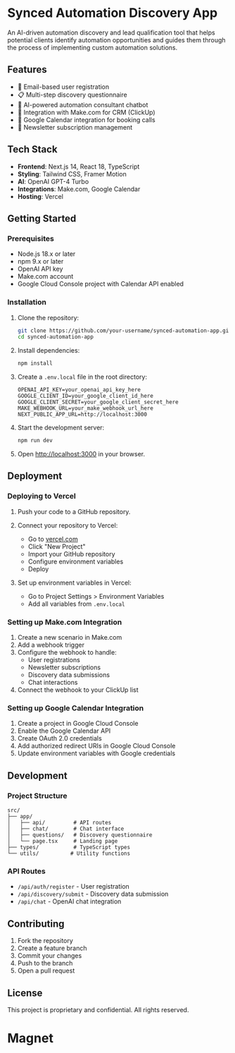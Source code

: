 # Synced Automation Discovery App

An AI-driven automation discovery and lead qualification tool that helps potential clients identify automation opportunities and guides them through the process of implementing custom automation solutions.

## Features

- 🚀 Email-based user registration
- 📋 Multi-step discovery questionnaire
- 🤖 AI-powered automation consultant chatbot
- 🔄 Integration with Make.com for CRM (ClickUp)
- 📅 Google Calendar integration for booking calls
- 📧 Newsletter subscription management

## Tech Stack

- **Frontend**: Next.js 14, React 18, TypeScript
- **Styling**: Tailwind CSS, Framer Motion
- **AI**: OpenAI GPT-4 Turbo
- **Integrations**: Make.com, Google Calendar
- **Hosting**: Vercel

## Getting Started

### Prerequisites

- Node.js 18.x or later
- npm 9.x or later
- OpenAI API key
- Make.com account
- Google Cloud Console project with Calendar API enabled

### Installation

1. Clone the repository:
   ```bash
   git clone https://github.com/your-username/synced-automation-app.git
   cd synced-automation-app
   ```

2. Install dependencies:
   ```bash
   npm install
   ```

3. Create a `.env.local` file in the root directory:
   ```env
   OPENAI_API_KEY=your_openai_api_key_here
   GOOGLE_CLIENT_ID=your_google_client_id_here
   GOOGLE_CLIENT_SECRET=your_google_client_secret_here
   MAKE_WEBHOOK_URL=your_make_webhook_url_here
   NEXT_PUBLIC_APP_URL=http://localhost:3000
   ```

4. Start the development server:
   ```bash
   npm run dev
   ```

5. Open [http://localhost:3000](http://localhost:3000) in your browser.

## Deployment

### Deploying to Vercel

1. Push your code to a GitHub repository.

2. Connect your repository to Vercel:
   - Go to [vercel.com](https://vercel.com)
   - Click "New Project"
   - Import your GitHub repository
   - Configure environment variables
   - Deploy

3. Set up environment variables in Vercel:
   - Go to Project Settings > Environment Variables
   - Add all variables from `.env.local`

### Setting up Make.com Integration

1. Create a new scenario in Make.com
2. Add a webhook trigger
3. Configure the webhook to handle:
   - User registrations
   - Newsletter subscriptions
   - Discovery data submissions
   - Chat interactions
4. Connect the webhook to your ClickUp list

### Setting up Google Calendar Integration

1. Create a project in Google Cloud Console
2. Enable the Google Calendar API
3. Create OAuth 2.0 credentials
4. Add authorized redirect URIs in Google Cloud Console
5. Update environment variables with Google credentials

## Development

### Project Structure

```
src/
├── app/
│   ├── api/         # API routes
│   ├── chat/        # Chat interface
│   ├── questions/   # Discovery questionnaire
│   └── page.tsx     # Landing page
├── types/           # TypeScript types
└── utils/          # Utility functions
```

### API Routes

- `/api/auth/register` - User registration
- `/api/discovery/submit` - Discovery data submission
- `/api/chat` - OpenAI chat integration

## Contributing

1. Fork the repository
2. Create a feature branch
3. Commit your changes
4. Push to the branch
5. Open a pull request

## License

This project is proprietary and confidential. All rights reserved.
# Magnet
